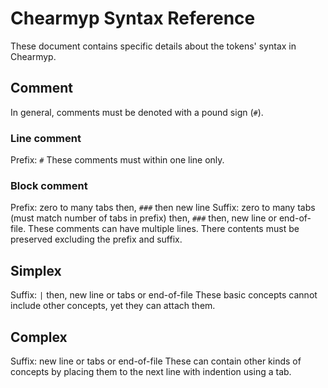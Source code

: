 # Chearmyp Syntax Reference
These document contains specific details about the tokens' syntax in Chearmyp.

## Comment
In general, comments must be denoted with a pound sign (`#`).

### Line comment
Prefix: `#`
These comments must within one line only.

### Block comment
Prefix: zero to many tabs then, `###` then new line
Suffix: zero to many tabs (must match number of tabs in prefix) then, `###` then, new line or
				end-of-file.
These comments can have multiple lines. There contents must be preserved excluding the prefix and
suffix.

## Simplex
Suffix: `|` then, new line or tabs or end-of-file
These basic concepts cannot include other concepts, yet they can attach them.

## Complex
Suffix: new line or tabs or end-of-file
These can contain other kinds of concepts by placing them to the next line with indention using a
tab.
